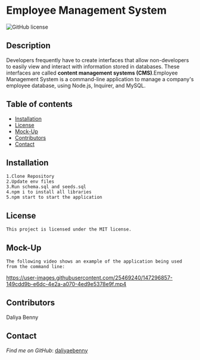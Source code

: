 # Employee Management System
  ![GitHub license](https://img.shields.io/badge/license-MIT-blue.svg) 

  ## Description 
  Developers frequently have to create interfaces that allow non-developers to easily view and interact with information stored in databases. These interfaces are called **content management systems (CMS)**.Employee Management System is a command-line application to manage a company's employee database, using Node.js, Inquirer, and MySQL.

  ## Table of contents 

   * [Installation](#installation)    
   * [License](#license)    
   * [Mock-Up](#Mock-Up)    
   * [Contributors](#contributors)    
   * [Contact](#contact)

  ## Installation
    1.Clone Repository 
    2.Update env files 
    3.Run schema.sql and seeds.sql
    4.npm i to install all libraries 
    5.npm start to start the application
  ## License
    This project is licensed under the MIT license.
  ## Mock-Up
    The following video shows an example of the application being used from the command line:    


https://user-images.githubusercontent.com/25469240/147296857-149cdd9b-e6dc-4e2a-a070-4ed9e5378e9f.mp4


    
    
   
  ## Contributors
  Daliya Benny    
  ## Contact
  *Find me on GitHub*: [daliyaebenny](https://github.com/daliyaebenny)    
 
  
